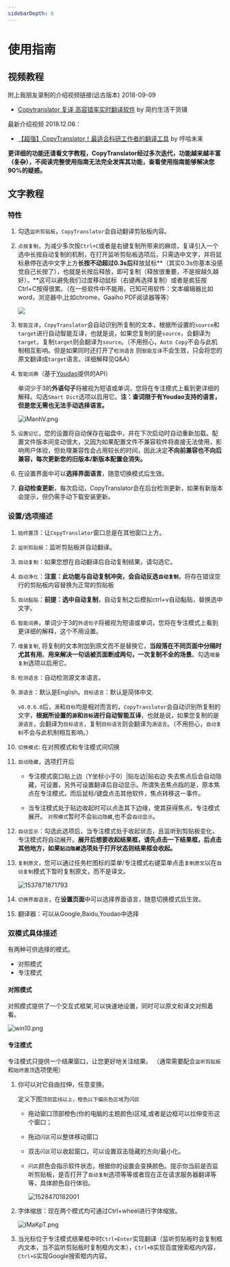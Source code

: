 ```yaml
---
sidebarDepth: 6
---
```

# 使用指南

## 视频教程

附上我朋友录制的介绍视频链接(远古版本) 2018-09-09

- [Copytranslator 复译 高容错率实时翻译软件](https://www.bilibili.com/video/av31396414/) by 简约生活干货铺

最新介绍视频 2018.12.06：
- [【超强】CopyTranslator！最适合科研工作者的翻译工具](https://www.bilibili.com/video/av37503818/) by 哼哈未来

**更详细的功能还请看文字教程，CopyTranslator经过多次迭代，功能越来越丰富（~~复杂~~），不阅读完整使用指南无法完全发挥其功能，查看使用指南能够解决您90%的疑惑。**

## 文字教程

### 特性

1. 勾选`监听剪贴板`，`CopyTranslator`会自动翻译剪贴板内容。

2. `点按复制`，为减少多次按`Ctrl+C`或者是右键复制所带来的麻烦，复译引入一个选中长按自动复制的机制，在打开监听剪贴板选项后，只需选中文字，并将鼠标悬停在选中文字上方**长按不动超过0.3s后**释放鼠标**（其实0.3s你基本没感觉自己长按了），也就是长按后释放，即可复制（释放很重要，不是按越久越好）。**这可以避免我们过度移动鼠标（右键再选择复制）或者是疯狂按Ctrl+C按得很累。（在一些软件中不能用，已知可用软件：文本编辑器比如word，浏览器中,比如chrome，Gaaiho PDF阅读器等等）

   ![](https://camo.githubusercontent.com/eda5800ebf8dcf00979bd564b7e7e3ca2dd2ef80/68747470733a2f2f73312e617831782e636f6d2f323031382f30392f31332f694569624c442e676966)

3. `智能互译`，`CopyTranslator`会自动识别所复制的文本，根据所设置的`source`和`target`进行自动智能互译，也就是说，如果您复制的是`source`，会翻译为`target`，复制`target`则会翻译为`source`。（不用担心，`Auto Copy`不会与此机制相互影响。但是如果同时还打开了`检测语言` 则`智能互译`不会生效，只会将您的原文翻译成`target`语言。详细解释见Q&A）

4. `智能词典`（基于[Youdao](https://github.com/longcw/youdao)提供的API）

   单词少于3的**外语句子**将被视为短语或单词，您将在专注模式上看到更详细的解释。勾选`Smart Dict`选项以启用它。**注：查词限于有Youdao支持的语言，但是您无需也无法手动选择语言。**

    ![iManhV.png](https://s1.ax1x.com/2018/09/26/iManhV.png)


4. `设置记忆`，您的设置将自动保存在磁盘中，并在下次启动时自动重新加载。配置文件版本间变动很大，又因为如果配置文件不兼容软件将直接无法使用，影响用户体验，但处理兼容性会占用较长的时间，因此决定**不向前兼容也不向后兼容，每次更新您的旧版本/新版本配置会消失。**
5. 在设置界面中可以**选择界面语言**，随意切换模式后生效。
6. **自动检查更新**，每次启动，CopyTranslator会在后台检测更新，如果有新版本会提示，但仍需手动下载安装更新。

### 设置/选项描述

1. `始终置顶`：让`CopyTranslator`窗口总是在其他窗口上方。

2. `监听剪贴板`：监听剪贴板并自动翻译。

3. `自动复制`：如果您想在自动翻译后自动复制结果，请勾选它。

4. `自动净化`：**注意：此功能与自动复制冲突，会自动反选`自动复制`**，将存在错误空行的剪贴板内容替换为正常的剪贴板

5. `自动黏贴`：**前提：选中自动复制**，自动复制之后模拟ctrl+v自动黏贴，替换选中文字。

6. `智能词典`，单词少于3的`外语句子`将被视为短语或单词，您将在专注模式上看到更详细的解释，这个不用设置。

7. `增量复制`, 将复制的文本附加到原文而不是替换它，**当段落在不同页面中分隔时尤其有用**。**用来解决一句话被页面断成两句，一次复制不全的场景**。勾选`增量复制`选项以启用它。

8. `检测语言`：自动检测源文本语言。

9. `源语言`：默认是English。`目标语言`：默认是简体中文. 

   `v0.0.6.0`后，`源`和`目标`均是相对而言的，`CopyTranslator`会自动识别所复制的文字，**根据所设置的`源`和`目标`进行自动智能互译**，也就是说，如果您复制的是`源语言`，会翻译为`目标语言`，复制`目标语言`则会翻译为`源语言`。（不用担心，`自动复制`不会与此机制相互影响。）

10. `切换模式`: 在对照模式和专注模式间切换

11. `自动隐藏`，选项打开后

    - 专注模式窗口贴上边（Y坐标小于0）|贴左边|贴右边 失去焦点后会自动隐藏，可设置，另外可设置翻译后自动显示。所谓失去焦点指的是，原本焦点在专注模式，而后鼠标/键盘点击其他软件，焦点转移这一事件。

    - 当专注模式处于贴边收起时可以点击其下边缘，使其获得焦点，专注模式展开。
      `对照模式`暂时不会`贴边隐藏`,也不会`自动显示`。

12. `自动显示`：勾选此选项后，当专注模式处于收起状态，且监听到剪贴板变化，专注模式将自动展开。**展开后想要收起结果框，请先点击一下结果框，后点击其他地方，如果`贴边隐藏`选项处于打开状态则结果框会收起。**

13. `复制原文`，您可以通过任务栏图标的菜单/专注模式右键菜单点击`复制原文`以在`自动复制`模式下暂时复制原文，而不是译文。

    ![1537871871793](https://s1.ax1x.com/2018/09/26/iMamt0.png)

14. `切换界面语言`，在**设置页面**中可以选择界面语言，随意切换模式后生效。

15. 翻译器：可以从Google,Baidu,Youdao中选择

### 双模式具体描述

有两种可供选择的模式。

- 对照模式
- 专注模式

#### 对照模式

对照模式提供了一个交互式框架,可以快速地设置，同时可以原文和译文对照着看。


![win10.png](https://gitee.com/ylzheng/CopyTranslator/raw/master/screenshot/screenshot.png)

#### 专注模式

专注模式只提供一个结果窗口，让您更好地关注结果。 （通常需要配合`监听剪贴板`和`始终置顶`选项使用）

1. 你可以对它自由拉伸，任意变换。

   定义下图`顶部蓝线以上，橙色以下偏灰色区域`为`闪区`

   - 拖动窗口顶部橙色(你的电脑的主题颜色)区域,或者是边框可以拉伸变形这个窗口；

   - 拖动`闪区`可以整体移动窗口

   - 双击`闪区`可以收起窗口，可以设置双击隐藏的方向/最小化。

   - `闪区`颜色会指示软件状态，根据你的设置会变换颜色。提示你当前是否监听剪贴板，是否打开了`自动复制`选项等等或者现在正在请求服务器翻译等等，具体颜色自行体验。

     ![1528470182001](https://gitee.com/ylzheng/CopyTranslator/raw/master/screenshot/newfocus.png)

2. 字体缩放：现在两个模式均可通过Ctrl+wheel进行字体缩放。


   ![iMaKpT.png](https://s1.ax1x.com/2018/09/26/iMaKpT.png)

3. 当光标位于专注模式结果框中时`Ctrl+Enter`实现翻译（监听剪贴板时会复制框内文本，当不监听剪贴板时复制框内文本），`Ctrl+B`实现百度搜索框内内容，`Ctrl+G`实现Google搜索框内内容。
